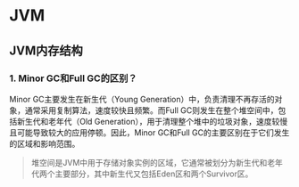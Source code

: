 # JVM

## JVM内存结构

### 1. Minor GC和Full GC的区别？

Minor GC主要发生在新生代（Young Generation）中，负责清理不再存活的对象，通常采用复制算法，速度较快且频繁。而Full GC则发生在整个堆空间中，包括新生代和老年代（Old Generation），用于清理整个堆中的垃圾对象，速度较慢且可能导致较大的应用停顿。因此，Minor GC和Full GC的主要区别在于它们发生的区域和影响范围。

> 堆空间是JVM中用于存储对象实例的区域，它通常被划分为新生代和老年代两个主要部分，其中新生代又包括Eden区和两个Survivor区。
